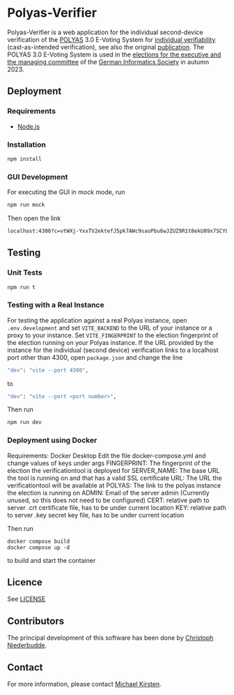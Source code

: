 # Polyas-Verifier

Polyas-Verifier is a web application for the individual second-device verification of the [POLYAS](https://www.polyas.com/) 3.0 E-Voting System for [individual verifiability](https://gi.de/wahlen/verifikation-der-gi-wahlen-tools-gesucht) (cast-as-intended verification), see also the original [publication](https://publikationen.bibliothek.kit.edu/1000117999).
The POLYAS 3.0 E-Voting System is used in the [elections for the executive and the managing committee](https://gi.de/wahlen/) of the [German Informatics Society](https://gi.de/) in autumn 2023.

## Deployment
### Requirements
* [Node.js](https://nodejs.org/en)

### Installation
```bash
npm install
```

### GUI Development
For executing the GUI in mock mode, run
```bash
npm run mock
```
Then open the link
```bash
localhost:4300?c=vtWXj-YxxTV2ektefJ5pk7AWc9saoPbu6wJZUZ9R1t8ekU89x7SCYLcg8ODi3fHST4BTmAK97XN3XqWc&vid=voter8&nonce=4bf8cecf3fb4c4b4372005e13a53dce705123fab5b9e9288461e6d8fbf9644ea
```

## Testing
### Unit Tests
```bash
npm run t
```

### Testing with a Real Instance
For testing the application against a real Polyas instance, open ``.env.development`` and set ``VITE_BACKEND`` to the URL of your instance or a proxy to your instance.
Set ``VITE_FINGERPRINT`` to the election fingerprint of the election running on your Polyas instance.
If the URL provided by the instance for the individual (second device) verification links to a localhost port other than 4300, open ``package.json`` and change the line
```bash
"dev": "vite --port 4300",
```
to
```bash
"dev": "vite --port <port number>",
```
Then run 
```bash
npm run dev
```

### Deployment using Docker
Requirements: Docker Desktop
Edit the file docker-compose.yml and change values of keys under args
FINGERPRINT: The fingerprint of the election the verificationtool is deployed for
SERVER_NAME: The base URL the tool is running on and that has a valid SSL certificate
URL: The URL the verificationtool will be available at
POLYAS: The link to the polyas instance the election is running on
ADMIN: Email of the server admin (Currently unused, so this does not need to be configured)
CERT: relative path to server .crt certificate file, has to be under current location 
KEY: relative path to server .key secret key file, has to be under current location 

Then run
```
docker compose build
docker compose up -d
```
to build and start the container


## Licence
See [LICENSE](LICENSE)

## Contributors
The principal development of this software has been done by [Christoph Niederbudde](mailto:udqps@student.kit.edu).

## Contact
For more information, please contact [Michael Kirsten](https://formal.kastel.kit.edu/~kirsten/?lang=en).
